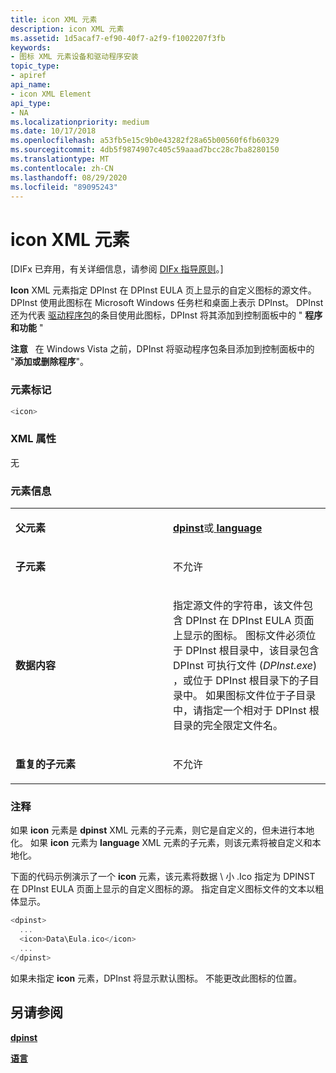 ```yaml
---
title: icon XML 元素
description: icon XML 元素
ms.assetid: 1d5acaf7-ef90-40f7-a2f9-f1002207f3fb
keywords:
- 图标 XML 元素设备和驱动程序安装
topic_type:
- apiref
api_name:
- icon XML Element
api_type:
- NA
ms.localizationpriority: medium
ms.date: 10/17/2018
ms.openlocfilehash: a53fb5e15c9b0e43282f28a65b00560f6fb60329
ms.sourcegitcommit: 4db5f9874907c405c59aaad7bcc28c7ba8280150
ms.translationtype: MT
ms.contentlocale: zh-CN
ms.lasthandoff: 08/29/2020
ms.locfileid: "89095243"
---
```

# <a name="icon-xml-element"></a>icon XML 元素


\[DIFx 已弃用，有关详细信息，请参阅 [DIFx 指导原则](./difx-guidelines.md)。\]

**Icon** XML 元素指定 DPInst 在 DPInst EULA 页上显示的自定义图标的源文件。 DPInst 使用此图标在 Microsoft Windows 任务栏和桌面上表示 DPInst。 DPInst 还为代表 [驱动程序包](./driver-packages.md)的条目使用此图标，DPInst 将其添加到控制面板中的 " **程序和功能** "

**注意**   在 Windows Vista 之前，DPInst 将驱动程序包条目添加到控制面板中的 "**添加或删除程序**"。

 

### <a name="element-tag"></a>元素标记

```cpp
<icon>
```

### <a name="xml-attributes"></a>XML 属性

无

### <a name="element-information"></a>元素信息

<table>
<colgroup>
<col width="50%" />
<col width="50%" />
</colgroup>
<tbody>
<tr class="odd">
<td align="left"><p><strong>父元素</strong></p></td>
<td align="left"><p><a href="dpinst-xml-element.md" data-raw-source="[&lt;strong&gt;dpinst&lt;/strong&gt;](dpinst-xml-element.md)"><strong>dpinst</strong></a>或<a href="language-xml-element.md" data-raw-source="[&lt;strong&gt;language&lt;/strong&gt;](language-xml-element.md)"> <strong>language</strong></a></p></td>
</tr>
<tr class="even">
<td align="left"><p><strong>子元素</strong></p></td>
<td align="left"><p>不允许</p></td>
</tr>
<tr class="odd">
<td align="left"><p><strong>数据内容</strong></p></td>
<td align="left"><p>指定源文件的字符串，该文件包含 DPInst 在 DPInst EULA 页面上显示的图标。 图标文件必须位于 DPInst 根目录中，该目录包含 DPInst 可执行文件 (<em>DPInst.exe</em>) ，或位于 DPInst 根目录下的子目录中。 如果图标文件位于子目录中，请指定一个相对于 DPInst 根目录的完全限定文件名。</p></td>
</tr>
<tr class="even">
<td align="left"><p><strong>重复的子元素</strong></p></td>
<td align="left"><p>不允许</p></td>
</tr>
</tbody>
</table>

 

### <a name="remarks"></a><a href="" id="comments"></a>注释

如果 **icon** 元素是 **dpinst** XML 元素的子元素，则它是自定义的，但未进行本地化。 如果 **icon** 元素为 **language** XML 元素的子元素，则该元素将被自定义和本地化。

下面的代码示例演示了一个 **icon** 元素，该元素将数据 \\ 小 .Ico 指定为 DPINST 在 DPInst EULA 页面上显示的自定义图标的源。 指定自定义图标文件的文本以粗体显示。

```cpp
<dpinst>
  ...
  <icon>Data\Eula.ico</icon>
  ...
</dpinst>
```

如果未指定 **icon** 元素，DPInst 将显示默认图标。 不能更改此图标的位置。

## <a name="see-also"></a>另请参阅


[**dpinst**](dpinst-xml-element.md)

[**语言**](language-xml-element.md)

 


